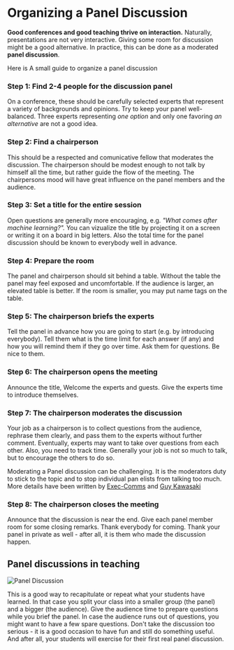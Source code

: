 
# Organizing a Panel Discussion

**Good conferences and good teaching thrive on interaction.** Naturally, presentations are not very interactive. Giving some room for discussion might be a good alternative. In practice, this can be done as a moderated **panel discussion**.

Here is A small guide to organize a panel discussion

### Step 1: Find 2-4 people for the discussion panel

On a conference, these should be carefully selected experts that represent a variety of backgrounds and opinions. Try to keep your panel well-balanced. Three experts representing *one option* and only one favoring *an alternative* are not a good idea.

### Step 2: Find a chairperson

This should be a respected and comunicative fellow that moderates the discussion. The chairperson should be modest enough to not talk by himself all the time, but rather guide the flow of the meeting. The chairpersons mood will have great influence on the panel members and the audience.

### Step 3: Set a title for the entire session

Open questions are generally more encouraging, e.g. *"What comes after machine learning?".* You can vizualize the title by projecting it on a screen or writing it on a board in big letters. Also the total time for the panel discussion should be known to everybody well in advance.

### Step 4: Prepare the room

The panel and chairperson should sit behind a table. Without the table the panel may feel exposed and uncomfortable. If the audience is larger, an elevated table is better. If the room is smaller, you may put name tags on the table.

### Step 5: The chairperson briefs the experts

Tell the panel in advance how you are going to start (e.g. by introducing everybody). Tell them what is the time limit for each answer (if any) and how you will remind them if they go over time. Ask them for questions. Be nice to them.

### Step 6: The chairperson opens the meeting

Announce the title, Welcome the experts and guests. Give the experts time to introduce themselves.

### Step 7: The chairperson moderates the discussion

Your job as a chairperson is to collect questions from the audience, rephrase them clearly, and pass them to the experts without further comment. Eventually, experts may want to take over questions from each other. Also, you need to track time. Generally your job is not so much to talk, but to encourage the others to do so. 

Moderating a Panel discussion can be challenging. It is the moderators duty to stick to the topic and to stop individual pan
elists from talking too much. More details have been written by [Exec-Comms](http://www.exec-comms.com/blog/2010/08/02/10-tips-on-moderating-a-panel-discussion/) and [Guy Kawasaki](http://blog.guykawasaki.com/2006/03/how_to_be_a_gre.html#axzz24DP2Qkr5)

### Step 8: The chairperson closes the meeting

Announce that the discussion is near the end. Give each panel member room for some closing remarks. Thank everybody for coming. Thank your panel in private as well - after all, it is them who made the discussion happen.

## Panel discussions in teaching

![Panel Discussion](../images/panel_discussion.jpg)

This is a good way to recapitulate or repeat what your students have learned. In that case you split your class into a smaller group (the panel) and a bigger (the audience). Give the audience time to prepare questions while you brief the panel. In case the audience runs out of questions, you might want to have a few spare questions. Don't take the discussion too serious - it is a good occasion to have fun and still do something useful. And after all, your students will exercise for their first real panel discussion.
